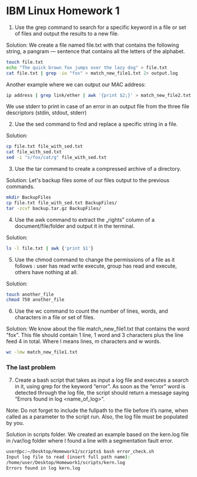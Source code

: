 # IBM Linux Homework 1

1. Use the grep command to search for a specific keyword in a file or set of files and output the results to a new file.

Solution:
We create a file named file.txt with that contains the following string, a pangram — sentence that contains all the letters of the alphabet.

```bash
touch file.txt
echo "The quick brown fox jumps over the lazy dog" > file.txt
cat file.txt | grep -io "fox" > match_new_file1.txt 2> output.log
```

Another example where we can output our MAC address:

```bash
ip address | grep link/ether | awk '{print $2;}' > match_new_file2.txt 2> output.log
```
We use stderr to print in case of an error in an output file from the three file descriptors (stdin, stdout, stderr)

2. Use the sed command to find and replace a specific string in a file.

Solution:
```bash
cp file.txt file_with_sed.txt
cat file_with_sed.txt
sed -i "s/fox/cat/g" file_with_sed.txt
```

3. Use the tar command to create a compressed archive of a directory.

Solution:
Let's backup files some of our files output to the previous commands.
```bash
mkdir BackupFiles
cp file.txt file_with_sed.txt BackupFiles/
tar -zcvf backup.tar.gz BackupFiles/
```

4. Use the awk command to extract the „rights” column of a document/file/folder and output it in the terminal.

Solution:
```bash
ls -l file.txt | awk {'print $1'}
```

5. Use the chmod command to change the permissions of a file as it follows : user has read write execute, group has read and execute, others have nothing at all.

Solution:
```bash
touch another_file
chmod 750 another_file
```

6. Use the wc command to count the number of lines, words, and characters in a file or set of files.

Solution:
We know about the file match_new_file1.txt that contains the word "fox". This file should contain 1 line, 1 word and 3 characters plus the line feed 4 in total. Where l means lines, m characters and w words.

```bash
wc -lmw match_new_file1.txt
```

### The last problem

7. Create a bash script that takes as input a log file and executes a search in it, using grep for the keyword “error”. As soon as the “error” word is detected through the log file, the script should return a message saying “Errors found in log <name_of_log>”.

Note: Do not forget to include the fullpath to the file before it’s name, when called as a parameter to the script run. Also, the log file must be populated by you.

Solution in scripts folder. We created an example based on the kern.log file in /var/log folder where I found a line with a segmentation fault error.

```bash
user@pc:~/Desktop/Homework1/scripts$ bash error_check.sh 
Input log file to read (insert full path name): 
/home/user/Desktop/Homework1/scripts/kern.log
Errors found in log kern.log
```
